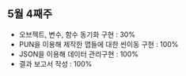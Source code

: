## 5월 4째주
* 오브젝트, 변수, 함수 동기화 구현 : 30%  
* PUN을 이용해 제작한 맵들에 대한 씬이동 구현 : 100%  
* JSON을 이용해 데이터 관리구현 : 100%  
* 결과 보고서 작성 : 100%  